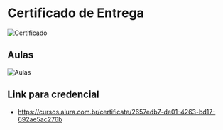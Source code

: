 # Certificado de Entrega

![Certificado](https://github.com/user-attachments/assets/bc5f8b72-8c00-4b3e-959c-22c910a2833e)

## Aulas

![Aulas](https://github.com/user-attachments/assets/2eda5e61-65c2-4b92-8823-459d2cf6a3b7)

## Link para credencial

- https://cursos.alura.com.br/certificate/2657edb7-de01-4263-bd17-692ae5ac276b